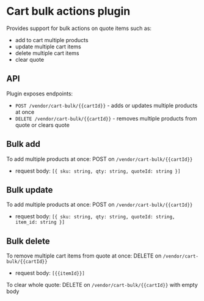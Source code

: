 # Cart bulk actions plugin
Provides support for bulk actions on quote items such as:
- add to cart multiple products
- update multiple cart items
- delete multiple cart items
- clear quote

## API
Plugin exposes endpoints:
* `POST /vendor/cart-bulk/{{cartId}}` - adds or updates multiple products at once
* `DELETE /vendor/cart-bulk/{{cartId}}` - removes multiple products from quote or clears quote

## Bulk add
To add multiple products at once:
POST on `/vendor/cart-bulk/{{cartId}}`
* request body: `[{ sku: string, qty: string, quoteId: string }]`

## Bulk update
To add multiple products at once:
POST on `/vendor/cart-bulk/{{cartId}}`
* request body: `[{ sku: string, qty: string, quoteId: string, item_id: string }]`

## Bulk delete
To remove multiple cart items from quote at once:
DELETE on `/vendor/cart-bulk/{{cartId}}`
* request body: `[{{itemId}}]`

To clear whole quote:
DELETE on `/vendor/cart-bulk/{{cartId}}` with empty body
